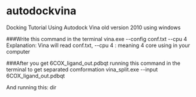 # autodockvina
Docking Tutorial Using Autodock Vina old version 2010 using windows

###Write this command in the terminal 
vina.exe --config conf.txt --cpu 4 
Explanation: Vina will read conf.txt, 
--cpu 4 : meaning 4 core using in your computer 

###After you get 6COX_ligand_out.pdbqt running this command in the terminal to get separated comformation 
vina_split.exe --input 6COX_ligand_out.pdbqt

And running this: 
dir

